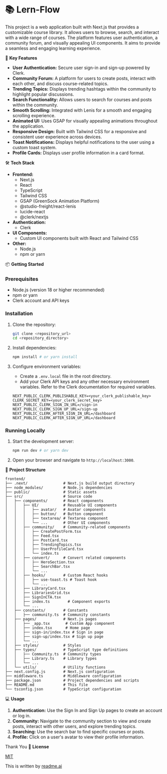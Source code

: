 # 📚 Lern-Flow

This project is a web application built with Next.js that provides a customizable course library. It allows users to browse, search, and interact with a wide range of courses. The platform features user authentication, a community forum, and visually appealing UI components. It aims to provide a seamless and engaging learning experience.

🚀 **Key Features**

*   **User Authentication:** Secure user sign-in and sign-up powered by Clerk.
*   **Community Forum:** A platform for users to create posts, interact with each other, and discuss course-related topics.
*   **Trending Topics:** Displays trending hashtags within the community to highlight popular discussions.
*   **Search Functionality:** Allows users to search for courses and posts within the community.
*   **Smooth Scrolling:** Integrated with Lenis for a smooth and engaging scrolling experience.
*   **Animated UI:** Uses GSAP for visually appealing animations throughout the application.
*   **Responsive Design:** Built with Tailwind CSS for a responsive and consistent user experience across devices.
*   **Toast Notifications:** Displays helpful notifications to the user using a custom toast system.
*   **Profile Cards:** Displays user profile information in a card format.

🛠️ **Tech Stack**

*   **Frontend:**
    *   Next.js
    *   React
    *   TypeScript
    *   Tailwind CSS
    *   GSAP (GreenSock Animation Platform)
    *   @studio-freight/react-lenis
    *   lucide-react
    *   @clerk/nextjs
*   **Authentication:**
    *   Clerk
*   **UI Components:**
    *   Custom UI components built with React and Tailwind CSS
*   **Other:**
    *   Node.js
    *   npm or yarn

📦 **Getting Started**

### Prerequisites

*   Node.js (version 18 or higher recommended)
*   npm or yarn
*   Clerk account and API keys

### Installation

1.  Clone the repository:

    ```bash
    git clone <repository_url>
    cd <repository_directory>
    ```

2.  Install dependencies:

    ```bash
    npm install # or yarn install
    ```

3.  Configure environment variables:

    *   Create a `.env.local` file in the root directory.
    *   Add your Clerk API keys and any other necessary environment variables.  Refer to the Clerk documentation for required variables.

    ```
    NEXT_PUBLIC_CLERK_PUBLISHABLE_KEY=<your_clerk_publishable_key>
    CLERK_SECRET_KEY=<your_clerk_secret_key>
    NEXT_PUBLIC_CLERK_SIGN_IN_URL=/sign-in
    NEXT_PUBLIC_CLERK_SIGN_UP_URL=/sign-up
    NEXT_PUBLIC_CLERK_AFTER_SIGN_IN_URL=/dashboard
    NEXT_PUBLIC_CLERK_AFTER_SIGN_UP_URL=/dashboard
    ```

### Running Locally

1.  Start the development server:

    ```bash
    npm run dev # or yarn dev
    ```

2.  Open your browser and navigate to `http://localhost:3000`.

📂 **Project Structure**

```
frontend/
├── .next/                # Next.js build output directory
├── node_modules/         # Node.js dependencies
├── public/               # Static assets
├── src/                  # Source code
│   ├── components/       # React components
│   │   ├── UI/           # Reusable UI components
│   │   │   ├── avatar/   # Avatar components
│   │   │   ├── button/   # Button component
│   │   │   ├── textarea/ # Textarea component
│   │   │   └── ...       # Other UI components
│   │   ├── community/    # Community-related components
│   │   │   ├── CreatePostForm.tsx
│   │   │   ├── Feed.tsx
│   │   │   ├── PostCard.tsx
│   │   │   ├── TrendingTopics.tsx
│   │   │   ├── UserProfileCard.tsx
│   │   │   └── index.ts
│   │   ├── convert/      # Convert related components
│   │   │   ├── HeroSection.tsx
│   │   │   ├── SearchBar.tsx
│   │   │   └── ...
│   │   ├── hooks/        # Custom React hooks
│   │   │   ├── use-toast.ts # Toast hook
│   │   │   └── ...
│   │   ├── LibraryCard.tsx
│   │   ├── LibrariesGrid.tsx
│   │   ├── SignInCTA.tsx
│   │   ├── index.ts        # Component exports
│   │   └── ...
│   ├── constants/        # Constants
│   │   ├── community.ts  # Community constants
│   ├── pages/            # Next.js pages
│   │   ├── _app.tsx       # Custom App component
│   │   ├── index.tsx      # Home page
│   │   ├── sign-in/index.tsx # Sign in page
│   │   ├── sign-up/index.tsx # Sign up page
│   │   └── ...
│   ├── styles/           # Styles
│   ├── types/            # TypeScript type definitions
│   │   ├── Community.ts  # Community types
│   │   ├── Library.ts    # Library types
│   │   └── ...
│   └── utils/            # Utility functions
├── next.config.js        # Next.js configuration
├── middleware.ts         # Middleware configuration
├── package.json          # Project dependencies and scripts
├── README.md             # This file
└── tsconfig.json         # TypeScript configuration
```

💻 **Usage**

1.  **Authentication:** Use the Sign In and Sign Up pages to create an account or log in.
2.  **Community:** Navigate to the community section to view and create posts, interact with other users, and explore trending topics.
3.  **Searching:** Use the search bar to find specific courses or posts.
4.  **Profile:** Click on a user's avatar to view their profile information.

Thank You
📝 **License**

[MIT](LICENSE)

This is written by [readme.ai](https://readme-generator-phi.vercel.app/)
